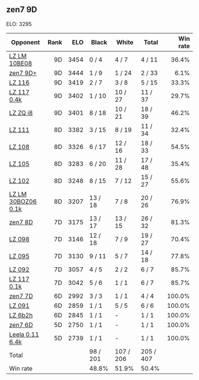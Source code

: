 ## zen7 9D ##

ELO: 3295

Opponent | Rank | ELO | Black | White | Total | Win rate
---------|-----:|----:|-------|-------|-------|-------:
[LZ LM 10BE08](LZ%20LM%2010BE08.md) | 9D | 3454 | 0 / 4 | 4 / 7 | 4 / 11 | 36.4%
[zen7 9D+](zen7%209D+.md) | 9D | 3444 | 1 / 9 | 1 / 24 | 2 / 33 | 6.1%
[LZ 116](LZ%20116.md) | 9D | 3419 | 2 / 7 | 3 / 8 | 5 / 15 | 33.3%
[LZ 117 0.4k](LZ%20117%200.4k.md) | 9D | 3402 | 1 / 10 | 10 / 27 | 11 / 37 | 29.7%
[LZ ZQ i8](LZ%20ZQ%20i8.md) | 9D | 3401 | 8 / 18 | 10 / 21 | 18 / 39 | 46.2%
[LZ 111](LZ%20111.md) | 8D | 3382 | 3 / 15 | 8 / 19 | 11 / 34 | 32.4%
[LZ 108](LZ%20108.md) | 8D | 3326 | 6 / 17 | 12 / 16 | 18 / 33 | 54.5%
[LZ 105](LZ%20105.md) | 8D | 3283 | 6 / 20 | 11 / 28 | 17 / 48 | 35.4%
[LZ 102](LZ%20102.md) | 8D | 3248 | 8 / 15 | 7 / 12 | 15 / 27 | 55.6%
[LZ LM 30BOZ06 0.1k](LZ%20LM%2030BOZ06%200.1k.md) | 8D | 3207 | 13 / 18 | 7 / 8 | 20 / 26 | 76.9%
[zen7 8D](zen7%208D.md) | 7D | 3175 | 13 / 17 | 13 / 15 | 26 / 32 | 81.3%
[LZ 098](LZ%20098.md) | 7D | 3146 | 12 / 18 | 7 / 9 | 19 / 27 | 70.4%
[LZ 095](LZ%20095.md) | 7D | 3130 | 9 / 11 | 5 / 7 | 14 / 18 | 77.8%
[LZ 092](LZ%20092.md) | 7D | 3057 | 4 / 5 | 2 / 2 | 6 / 7 | 85.7%
[LZ 117 0.1k](LZ%20117%200.1k.md) | 7D | 3042 | 5 / 6 | 1 / 1 | 6 / 7 | 85.7%
[zen7 7D](zen7%207D.md) | 6D | 2992 | 3 / 3 | 1 / 1 | 4 / 4 | 100.0%
[LZ 091](LZ%20091.md) | 6D | 2859 | 1 / 1 | 5 / 5 | 6 / 6 | 100.0%
[LZ 6b2h](LZ%206b2h.md) | 6D | 2845 | 1 / 1 | - | 1 / 1 | 100.0%
[zen7 6D](zen7%206D.md) | 5D | 2750 | 1 / 1 | - | 1 / 1 | 100.0%
[Leela 0.11 6.4k](Leela%200.11%206.4k.md) | 5D | 2739 | 1 / 1 | - | 1 / 1 | 100.0%
Total | | | 98 / 201 | 107 / 206 | 205 / 407 | 
Win rate| | | 48.8% | 51.9% | 50.4% | 
